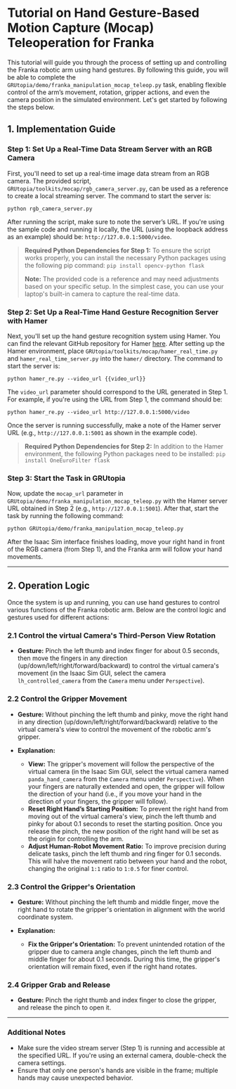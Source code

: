 # Tutorial on Hand Gesture-Based Motion Capture (Mocap) Teleoperation for Franka

This tutorial will guide you through the process of setting up and controlling the Franka robotic arm using hand gestures. By following this guide, you will be able to complete the `GRUtopia/demo/franka_manipulation_mocap_teleop.py` task, enabling flexible control of the arm’s movement, rotation, gripper actions, and even the camera position in the simulated environment. Let's get started by following the steps below.

## 1. Implementation Guide

### Step 1: Set Up a Real-Time Data Stream Server with an RGB Camera

First, you'll need to set up a real-time image data stream from an RGB camera. The provided script, `GRUtopia/toolkits/mocap/rgb_camera_server.py`, can be used as a reference to create a local streaming server. The command to start the server is:

```
python rgb_camera_server.py
```

After running the script, make sure to note the server’s URL. If you're using the sample code and running it locally, the URL (using the loopback address as an example) should be: `http://127.0.0.1:5000/video`.

> **Required Python Dependencies for Step 1:**
> To ensure the script works properly, you can install the necessary Python packages using the following pip command: `pip install opencv-python flask`
>
> **Note:**
> The provided code is a reference and may need adjustments based on your specific setup. In the simplest case, you can use your laptop's built-in camera to capture the real-time data.


### Step 2: Set Up a Real-Time Hand Gesture Recognition Server with Hamer

Next, you'll set up the hand gesture recognition system using Hamer. You can find the relevant GitHub repository for Hamer [here](https://github.com/geopavlakos/hamer). After setting up the Hamer environment, place `GRUtopia/toolkits/mocap/hamer_real_time.py` and `hamer_real_time_server.py` into the `hamer/` directory. The command to start the server is:

```
python hamer_re.py --video_url {{video_url}}
```

The `video_url` parameter should correspond to the URL generated in Step 1. For example, if you're using the URL from Step 1, the command should be:

```
python hamer_re.py --video_url http://127.0.0.1:5000/video
```

Once the server is running successfully, make a note of the Hamer server URL (e.g., `http://127.0.0.1:5001` as shown in the example code).

> **Required Python Dependencies for Step 2:**
> In addition to the Hamer environment, the following Python packages need to be installed: `pip install OneEuroFilter flask`


### Step 3: Start the Task in GRUtopia

Now, update the `mocap_url` parameter in `GRUtopia/demo/franka_manipulation_mocap_teleop.py` with the Hamer server URL obtained in Step 2 (e.g.,  `http://127.0.0.1:5001`). After that, start the task by running the following command:

```
python GRUtopia/demo/franka_manipulation_mocap_teleop.py
```

After the Isaac Sim interface finishes loading, move your right hand in front of the RGB camera (from Step 1), and the Franka arm will follow your hand movements.

---

## 2. Operation Logic

Once the system is up and running, you can use hand gestures to control various functions of the Franka robotic arm. Below are the control logic and gestures used for different actions:

### 2.1 Control the virtual Camera's Third-Person View Rotation

- **Gesture:** Pinch the left thumb and index finger for about 0.5 seconds, then move the fingers in any direction (up/down/left/right/forward/backward) to control the virtual camera's movement (in the Isaac Sim GUI, select the camera `lh_controlled_camera` from the `Camera` menu under `Perspective`).

### 2.2 Control the Gripper Movement

- **Gesture:** Without pinching the left thumb and pinky, move the right hand in any direction (up/down/left/right/forward/backward) relative to the virtual camera's view to control the movement of the robotic arm's gripper.

- **Explanation:**
  - **View:** The gripper's movement will follow the perspective of the virtual camera (in the Isaac Sim GUI, select the virtual camera named `panda_hand_camera` from the `Camera` menu under `Perspective`). When your fingers are naturally extended and open, the gripper will follow the direction of your hand (i.e., if you move your hand in the direction of your fingers, the gripper will follow).
  - **Reset Right Hand’s Starting Position:** To prevent the right hand from moving out of the virtual camera's view, pinch the left thumb and pinky for about 0.1 seconds to reset the starting position. Once you release the pinch, the new position of the right hand will be set as the origin for controlling the arm.
  - **Adjust Human-Robot Movement Ratio:** To improve precision during delicate tasks, pinch the left thumb and ring finger for 0.1 seconds. This will halve the movement ratio between your hand and the robot, changing the original `1:1` ratio to `1:0.5` for finer control.

### 2.3 Control the Gripper's Orientation

- **Gesture:** Without pinching the left thumb and middle finger, move the right hand to rotate the gripper's orientation in alignment with the world coordinate system.

- **Explanation:**
  - **Fix the Gripper's Orientation:** To prevent unintended rotation of the gripper due to camera angle changes, pinch the left thumb and middle finger for about 0.1 seconds. During this time, the gripper's orientation will remain fixed, even if the right hand rotates.

### 2.4 Gripper Grab and Release

- **Gesture:** Pinch the right thumb and index finger to close the gripper, and release the pinch to open it.

---

### Additional Notes

- Make sure the video stream server (Step 1) is running and accessible at the specified URL. If you're using an external camera, double-check the camera settings.
- Ensure that only one person's hands are visible in the frame; multiple hands may cause unexpected behavior.
